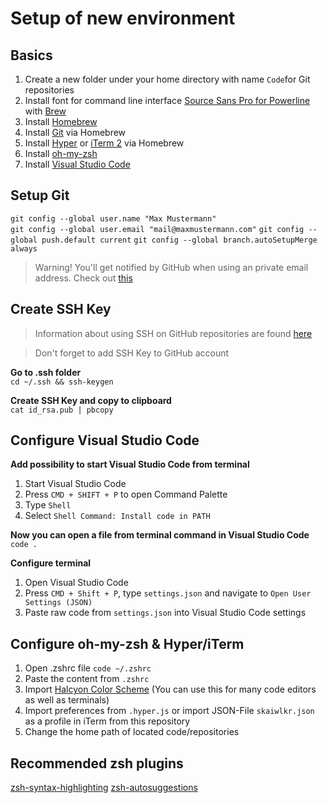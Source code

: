 # Setup of new environment

## Basics
1. Create a new folder under your home directory with name ``Code``for Git repositories
2. Install font for command line interface [Source Sans Pro for Powerline](https://github.com/powerline/fonts) with [Brew](https://formulae.brew.sh/cask/font-source-code-pro-for-powerline)
3. Install [Homebrew](https://brew.sh/)
4. Install [Git](https://formulae.brew.sh/formula/git) via Homebrew
5. Install [Hyper](https://hyper.is/) or [iTerm 2](https://formulae.brew.sh/cask/iterm2) via Homebrew
6. Install [oh-my-zsh](https://ohmyz.sh/#install)
7. Install [Visual Studio Code](https://code.visualstudio.com/)

## Setup Git
``git config --global user.name "Max Mustermann"``  
``git config --global user.email "mail@maxmustermann.com"``
``git config --global push.default current``
``git config --global branch.autoSetupMerge always``

> Warning! You'll get notified by GitHub when using an private email address. Check out [this](https://stackoverflow.com/questions/43863522/error-your-push-would-publish-a-private-email-address)

## Create SSH Key
> Information about using SSH on GitHub repositories are found [here](https://stackoverflow.com/questions/2643502/git-how-to-solve-permission-denied-publickey-error-when-using-git)

> Don't forget to add SSH Key to GitHub account

**Go to .ssh folder**  
``cd ~/.ssh && ssh-keygen``

**Create SSH Key and copy to clipboard**  
``cat id_rsa.pub | pbcopy``

## Configure Visual Studio Code
**Add possibility to start Visual Studio Code from terminal**
1. Start Visual Studio Code
2. Press ``CMD + SHIFT + P`` to open Command Palette
3. Type ``Shell``
4. Select ``Shell Command: Install code in PATH``

**Now you can open a file from terminal command in Visual Studio Code**  
``code .``

**Configure terminal**
1. Open Visual Studio Code
2. Press ``CMD + Shift + P``, type ``settings.json`` and navigate to ``Open User Settings (JSON)``
3. Paste raw code from ``settings.json`` into Visual Studio Code settings

## Configure oh-my-zsh & Hyper/iTerm
1. Open .zshrc file ``code ~/.zshrc``
2. Paste the content from ``.zshrc``
3. Import [Halcyon Color Scheme](https://halcyon-theme.netlify.app/) (You can use this for many code editors as well as terminals)
4. Import preferences from ``.hyper.js`` or import JSON-File ``skaiwlkr.json`` as a profile in iTerm from this repository
5. Change the home path of located code/repositories

## Recommended zsh plugins
[zsh-syntax-highlighting](https://github.com/zsh-users/zsh-syntax-highlighting)
[zsh-autosuggestions](https://github.com/zsh-users/zsh-autosuggestions)
